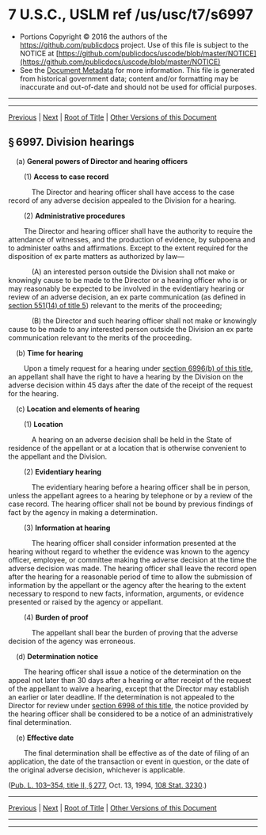 ---
---

# 7 U.S.C., USLM ref /us/usc/t7/s6997

* Portions Copyright © 2016 the authors of the https://github.com/publicdocs project.
  Use of this file is subject to the NOTICE at [https://github.com/publicdocs/uscode/blob/master/NOTICE](https://github.com/publicdocs/uscode/blob/master/NOTICE)
* See the [Document Metadata](././../../../../..//README.md) for more information.
  This file is generated from historical government data; content and/or formatting may be inaccurate and out-of-date and should not be used for official purposes.

----------
----------

[Previous](./../../../../..//us/usc/t7/ch98/schVIII/m__us_usc_t7_s6996.md) | [Next](./../../../../..//us/usc/t7/ch98/schVIII/m__us_usc_t7_s6998.md) | [Root of Title](./../../../../../) | [Other Versions of this Document](https://publicdocs.github.io/go/links?ns=uslm&ref=%2Fus%2Fusc%2Ft7%2Fs6997)

## § 6997. Division hearings

    (a) __General powers of Director and hearing officers__ 

        (1) __Access to case record__ 

            The Director and hearing officer shall have access to the case record of any adverse decision appealed to the Division for a hearing.

        (2) __Administrative procedures__ 

        The Director and hearing officer shall have the authority to require the attendance of witnesses, and the production of evidence, by subpoena and to administer oaths and affirmations. Except to the extent required for the disposition of ex parte matters as authorized by law—

            (A) an interested person outside the Division shall not make or knowingly cause to be made to the Director or a hearing officer who is or may reasonably be expected to be involved in the evidentiary hearing or review of an adverse decision, an ex parte communication (as defined in [section 551(14) of title 5][/us/usc/t5/s551/14]) relevant to the merits of the proceeding;

            (B) the Director and such hearing officer shall not make or knowingly cause to be made to any interested person outside the Division an ex parte communication relevant to the merits of the proceeding.

    (b) __Time for hearing__ 

        Upon a timely request for a hearing under [section 6996(b) of this title][/us/usc/t7/s6996/b], an appellant shall have the right to have a hearing by the Division on the adverse decision within 45 days after the date of the receipt of the request for the hearing.

    (c) __Location and elements of hearing__ 

        (1) __Location__ 

            A hearing on an adverse decision shall be held in the State of residence of the appellant or at a location that is otherwise convenient to the appellant and the Division.

        (2) __Evidentiary hearing__ 

            The evidentiary hearing before a hearing officer shall be in person, unless the appellant agrees to a hearing by telephone or by a review of the case record. The hearing officer shall not be bound by previous findings of fact by the agency in making a determination.

        (3) __Information at hearing__ 

            The hearing officer shall consider information presented at the hearing without regard to whether the evidence was known to the agency officer, employee, or committee making the adverse decision at the time the adverse decision was made. The hearing officer shall leave the record open after the hearing for a reasonable period of time to allow the submission of information by the appellant or the agency after the hearing to the extent necessary to respond to new facts, information, arguments, or evidence presented or raised by the agency or appellant.

        (4) __Burden of proof__ 

            The appellant shall bear the burden of proving that the adverse decision of the agency was erroneous.

    (d) __Determination notice__ 

        The hearing officer shall issue a notice of the determination on the appeal not later than 30 days after a hearing or after receipt of the request of the appellant to waive a hearing, except that the Director may establish an earlier or later deadline. If the determination is not appealed to the Director for review under [section 6998 of this title][/us/usc/t7/s6998], the notice provided by the hearing officer shall be considered to be a notice of an administratively final determination.

    (e) __Effective date__ 

        The final determination shall be effective as of the date of filing of an application, the date of the transaction or event in question, or the date of the original adverse decision, whichever is applicable.

([Pub. L. 103–354, title II, § 277][/us/pl/103/354/s277], Oct. 13, 1994, [108 Stat. 3230][/us/stat/108/3230].)

----------

[Previous](./../../../../..//us/usc/t7/ch98/schVIII/m__us_usc_t7_s6996.md) | [Next](./../../../../..//us/usc/t7/ch98/schVIII/m__us_usc_t7_s6998.md) | [Root of Title](./../../../../../) | [Other Versions of this Document](https://publicdocs.github.io/go/links?ns=uslm&ref=%2Fus%2Fusc%2Ft7%2Fs6997)

----------
----------

[/us/usc/t5/s551/14]: https://publicdocs.github.io/go/links?ns=uslm&ref=%2Fus%2Fusc%2Ft5%2Fs551%2F14
[/us/usc/t7/s6996/b]: https://publicdocs.github.io/go/links?ns=uslm&ref=%2Fus%2Fusc%2Ft7%2Fs6996%2Fb
[/us/usc/t7/s6998]: https://publicdocs.github.io/go/links?ns=uslm&ref=%2Fus%2Fusc%2Ft7%2Fs6998
[/us/pl/103/354/s277]: https://publicdocs.github.io/go/links?ns=uslm&ref=%2Fus%2Fpl%2F103%2F354%2Fs277
[/us/stat/108/3230]: https://publicdocs.github.io/go/links?ns=uslm&ref=%2Fus%2Fstat%2F108%2F3230


